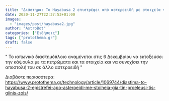 ```yaml
---
title: "Διάστημα: Το Hayabusa 2 επιστρέφει από αστεροειδή με στοιχεία για την προέλευση της γήινης ζωής"
date: 2020-11-27T22:37:53+01:00
images:
  - "images/post/hayabusa2.jpg"
author: "AstroBot"
categories: ["Ειδήσεις"]
tags: ["protothema.gr"]
draft: false
---
```


" Το ιαπωνικό διαστημόπλοιο αναμένεται στις 6 Δεκεμβρίου να εκτοξεύσει την κάψουλα με τα πετρώματα και τα στοιχεία και να συνεχίσει την αποστολή του σε άλλο αστεροειδή "

Διαβάστε περισσότερα: https://www.protothema.gr/technology/article/1069744/diastima-to-hayabusa-2-epistrefei-apo-asteroeidi-me-stoiheia-gia-tin-proeleusi-tis-giinis-zois/
